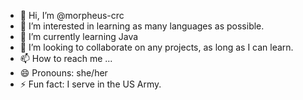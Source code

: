 - 👋 Hi, I’m @morpheus-crc
- 👀 I’m interested in learning as many languages as possible.
- 🌱 I’m currently learning Java
- 💞️ I’m looking to collaborate on any projects, as long as I can learn.
- 📫 How to reach me ...
- 😄 Pronouns: she/her
- ⚡ Fun fact: I serve in the US Army.

<!---
morpheus-crc/morpheus-crc is a ✨ special ✨ repository because its `README.md` (this file) appears on your GitHub profile.
You can click the Preview link to take a look at your changes.
--->
